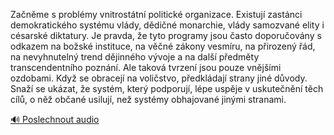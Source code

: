 
Začněme s problémy vnitrostátní politické organizace. Existují zastánci demokratického systému vlády, dědičné monarchie, vlády samozvané elity i césarské diktatury. Je pravda, že tyto programy jsou často doporučovány s odkazem na božské instituce, na věčné zákony vesmíru, na přirozený řád, na nevyhnutelný trend dějinného vývoje a na další předměty transcendentního poznání. Ale taková tvrzení jsou pouze vnějšími ozdobami. Když se obracejí na voličstvo, předkládají strany jiné důvody. Snaží se ukázat, že systém, který podporují, lépe uspěje v uskutečnění těch cílů, o něž občané usilují, než systémy obhajované jinými stranami.

[🔊 Poslechnout audio](/data/7-paragraphs/audio/chapter_38/para_006-Zanme-s-problmy-vnitrosttn-politick-organiza.mp3)
